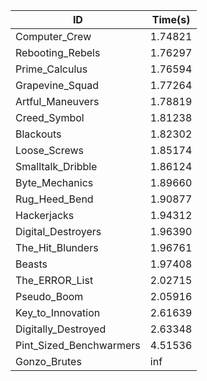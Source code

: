 |ID|Time(s)|
|-|-|
|Computer_Crew|1.74821|
|Rebooting_Rebels|1.76297|
|Prime_Calculus|1.76594|
|Grapevine_Squad|1.77264|
|Artful_Maneuvers|1.78819|
|Creed_Symbol|1.81238|
|Blackouts|1.82302|
|Loose_Screws|1.85174|
|Smalltalk_Dribble|1.86124|
|Byte_Mechanics|1.89660|
|Rug_Heed_Bend|1.90877|
|Hackerjacks|1.94312|
|Digital_Destroyers|1.96390|
|The_Hit_Blunders|1.96761|
|Beasts|1.97408|
|The_ERROR_List|2.02715|
|Pseudo_Boom|2.05916|
|Key_to_Innovation|2.61639|
|Digitally_Destroyed|2.63348|
|Pint_Sized_Benchwarmers|4.51536|
|Gonzo_Brutes|inf|
